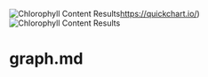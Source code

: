 ![Chlorophyll Content Results](https://quickchart.io/)https://quickchart.io/)
![Chlorophyll Content Results]([paste_the_copied_encoded_URL_here](https://quickchart.io/chart?c=)https://quickchart.io/chart?c=)
# graph.md
